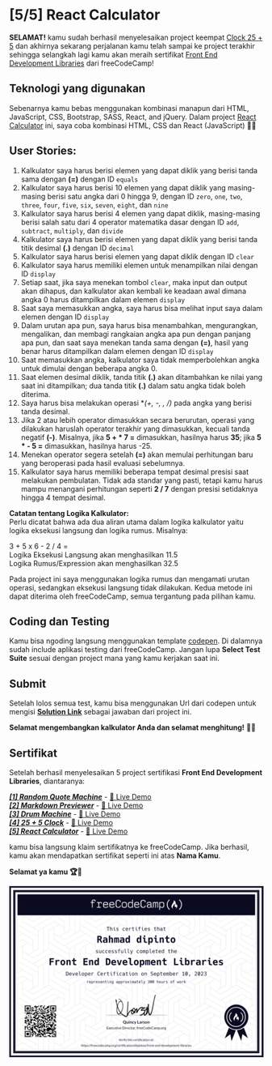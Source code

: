 # [5/5] React Calculator

**SELAMAT!** kamu sudah berhasil menyelesaikan project keempat [Clock 25 + 5](https://github.com/dipintoo/freeCodeCamp_Clock-25-5) dan akhirnya sekarang perjalanan kamu telah sampai ke project terakhir sehingga selangkah lagi kamu akan meraih sertifikat [Front End Development Libraries](https://www.freecodecamp.org/learn/front-end-development-libraries/) dari freeCodeCamp!

## Teknologi yang digunakan

Sebenarnya kamu bebas menggunakan kombinasi manapun dari HTML, JavaScript, CSS, Bootstrap, SASS, React, and jQuery. Dalam project [React Calculator](https://www.freecodecamp.org/learn/front-end-development-libraries/front-end-development-libraries-projects/build-a-javascript-calculator) ini, saya coba kombinasi HTML, CSS dan React (JavaScript) 👍🏻

## User Stories:

1. Kalkulator saya harus berisi elemen yang dapat diklik yang berisi tanda sama dengan **(=)** dengan ID `equals`
2. Kalkulator saya harus berisi 10 elemen yang dapat diklik yang masing-masing berisi satu angka dari 0 hingga 9, dengan ID `zero`, `one`, `two`, `three`, `four`, `five`, `six`, `seven`, `eight`, dan `nine`
3. Kalkulator saya harus berisi 4 elemen yang dapat diklik, masing-masing berisi salah satu dari 4 operator matematika dasar dengan ID `add`, `subtract`, `multiply`, dan `divide`
4. Kalkulator saya harus berisi elemen yang dapat diklik yang berisi tanda titik desimal **(.)** dengan ID `decimal`
5. Kalkulator saya harus berisi elemen yang dapat diklik dengan ID `clear`
6. Kalkulator saya harus memiliki elemen untuk menampilkan nilai dengan ID `display`
7. Setiap saat, jika saya menekan tombol `clear`, maka input dan output akan dihapus, dan kalkulator akan kembali ke keadaan awal dimana angka 0 harus ditampilkan dalam elemen `display`
8. Saat saya memasukkan angka, saya harus bisa melihat input saya dalam elemen dengan ID `display`
9. Dalam urutan apa pun, saya harus bisa menambahkan, mengurangkan, mengalikan, dan membagi rangkaian angka apa pun dengan panjang apa pun, dan saat saya menekan tanda sama dengan **(=)**, hasil yang benar harus ditampilkan dalam elemen dengan ID `display`
10. Saat memasukkan angka, kalkulator saya tidak memperbolehkan angka untuk dimulai dengan beberapa angka 0.
11. Saat elemen desimal diklik, tanda titik **(.)** akan ditambahkan ke nilai yang saat ini ditampilkan; dua tanda titik **(.)** dalam satu angka tidak boleh diterima.
12. Saya harus bisa melakukan operasi **(+, -, *, /)** pada angka yang berisi tanda desimal.
13. Jika 2 atau lebih operator dimasukkan secara berurutan, operasi yang dilakukan haruslah operator terakhir yang dimasukkan, kecuali tanda negatif **(-)**. Misalnya, jika **5 + * 7 =** dimasukkan, hasilnya harus **35**; jika **5 * - 5 =** dimasukkan, hasilnya harus -25.
14. Menekan operator segera setelah **(=)** akan memulai perhitungan baru yang beroperasi pada hasil evaluasi sebelumnya.
15. Kalkulator saya harus memiliki beberapa tempat desimal presisi saat melakukan pembulatan. Tidak ada standar yang pasti, tetapi kamu harus mampu menangani perhitungan seperti **2 / 7** dengan presisi setidaknya hingga 4 tempat desimal.

**Catatan tentang Logika Kalkulator:**  
Perlu dicatat bahwa ada dua aliran utama dalam logika kalkulator yaitu logika eksekusi langsung dan logika rumus. Misalnya: 

3 + 5 x 6 - 2 / 4 =  
Logika Eksekusi Langsung akan menghasilkan 11.5  
Logika Rumus/Expression akan menghasilkan 32.5

Pada project ini saya menggunakan logika rumus dan mengamati urutan operasi, sedangkan eksekusi langsung tidak dilakukan. Kedua metode ini dapat diterima oleh freeCodeCamp, semua tergantung pada pilihan kamu.

## Coding dan Testing

Kamu bisa ngoding langsung menggunakan template [codepen](https://codepen.io/pen?template=MJjpwO). Di dalamnya sudah include aplikasi testing dari freeCodeCamp. Jangan lupa **Select Test Suite** sesuai dengan project mana yang kamu kerjakan saat ini. 

## Submit

Setelah lolos semua test, kamu bisa menggunakan Url dari codepen untuk mengisi [**Solution Link**](https://www.freecodecamp.org/learn/front-end-development-libraries/front-end-development-libraries-projects/build-a-javascript-calculator) sebagai jawaban dari project ini.

**Selamat mengembangkan kalkulator Anda dan selamat menghitung!** 🧮🎯

## Sertifikat

Setelah berhasil menyelesaikan 5 project sertifikasi **Front End Development Libraries**, diantaranya:

[***[1] Random Quote Machine***](https://github.com/dipintoo/freeCodeCamp_Random-Quote-Mechine) - [🔴 Live Demo](https://codepen.io/dipintoo/full/wvRzZXr)  
[***[2] Markdown Previewer***](https://github.com/dipintoo/freeCodeCamp_Markdown-Previewer) - [🔴 Live Demo](https://codepen.io/dipintoo/full/RwEojXz)  
[***[3] Drum Machine***](https://github.com/dipintoo/freeCodeCamp_Drum-Machine) - [🔴 Live Demo](https://codepen.io/dipintoo/full/qBLRBxx)  
[***[4] 25 + 5 Clock***](https://github.com/dipintoo/freeCodeCamp_Clock-25-5) - [🔴 Live Demo](https://codepen.io/dipintoo/full/WNLpwoX)  
[***[5] React Calculator***](https://github.com/dipintoo/freeCodeCamp_React-Calculator) - [🔴 Live Demo](https://codepen.io/dipintoo/full/WNLRyLa)

kamu bisa langsung klaim sertifikatnya ke freeCodeCamp. Jika berhasil, kamu akan mendapatkan sertifikat seperti ini atas **Nama Kamu**.

**Selamat ya kamu 🏆🏅**

![Sertifikat kamu](https://github.com/dipintoo/freeCodeCamp_React-Calculator/blob/main/Sertifikat.png)
